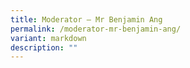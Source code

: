 ```yaml
---
title: Moderator – Mr Benjamin Ang
permalink: /moderator-mr-benjamin-ang/
variant: markdown
description: ""
---
```

